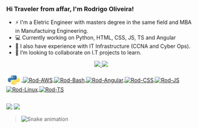 ### Hi Traveler from affar, I'm Rodrigo Oliveira!

- :zap: I'm a Eletric Engineer with masters degree in the same field and MBA in Manufactuing Engineering.
- :computer: Currently working on Python, HTML, CSS, JS, TS and Angular
- :electric_plug: I also have experience with IT Infrastructure (CCNA and Cyber Ops).
- 👯 I’m looking to collaborate on I.T projects to learn.

<div align="center">
  <a href="https://www.linkedin.com/in/rodrigoodm/">
  <img height="180em" src="https://github-readme-stats.vercel.app/api?username=Rodrigo-ODM&show_icons=true&theme=tokyonight&include_all_commits=true&count_private=true&hide=contribs&rank_icon=github"/>
  <img height="180em" src="https://github-readme-stats.vercel.app/api/top-langs/?username=Rodrigo-ODM&layout=compact&langs_count=7&theme=tokyonight"/>
  
  </div>
<div style="display: inline_block"><br>
  <img align="center" alt="Rod-Python" height="30" width="40" src="https://raw.githubusercontent.com/devicons/devicon/master/icons/python/python-original.svg">
  <img align="center" alt="Rod-AWS" height="30" width="40" src="https://cdn.jsdelivr.net/gh/devicons/devicon/icons/amazonwebservices/amazonwebservices-original.svg" />
  <img align="center" alt="Rod-Bash" height="30" width="40" src="https://cdn.jsdelivr.net/gh/devicons/devicon/icons/bash/bash-plain.svg" />
  <img align="center" alt="Rod-Angular" height="30" width="40" src="https://cdn.jsdelivr.net/gh/devicons/devicon/icons/angularjs/angularjs-original.svg" />
  <img align="center" alt="Rod-CSS" height="30" width="40" src="https://cdn.jsdelivr.net/gh/devicons/devicon/icons/css3/css3-original.svg" />
  <img align="center" alt="Rod-JS" height="30" width="40" src="https://cdn.jsdelivr.net/gh/devicons/devicon/icons/javascript/javascript-original.svg" />
  <img align="center" alt="Rod-Linux" height="30" width="40" src="https://cdn.jsdelivr.net/gh/devicons/devicon/icons/linux/linux-original.svg" />
  <img align="center" alt="Rod-TS" height="30" width="40" src="https://cdn.jsdelivr.net/gh/devicons/devicon/icons/typescript/typescript-original.svg" />
</div>

 ##

<div> 
  <a href = "mailto:eng.rodrigo.odm@gmail.com"><img src="https://img.shields.io/badge/-Gmail-%23333?style=for-the-badge&logo=gmail&logoColor=white" target="_blank"></a>
  <a href="https://www.linkedin.com/in/rodrigoodm/" target="_blank"><img src="https://img.shields.io/badge/-LinkedIn-%230077B5?style=for-the-badge&logo=linkedin&logoColor=white" target="_blank"></a> 
  
</div>

> ![Snake animation](https://github.com/Rodrigo-ODM/Rodrigo-ODM/blob/output/github-contribution-grid-snake.svg)

